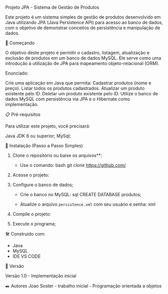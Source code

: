 Projeto JPA - Sistema de Gestão de Produtos

Este projeto é um sistema simples de gestão de produtos desenvolvido em Java utilizando JPA (Java Persistence API) para acesso ao banco de dados, com o objetivo de demonstrar conceitos de persistência e manipulação de dados.

🚀 Começando

O objetivo deste projeto é permitir o cadastro, listagem, atualização e exclusão de produtos em um banco de dados MySQL. Ele serve como uma introdução à utilização de JPA para mapeamento objeto-relacional (ORM).

Enunciado:

Crie uma aplicação em Java que permita:
Cadastrar produtos (nome e preço).
Listar todos os produtos cadastrados.
Atualizar um produto existente pelo ID.
Deletar um produto existente pelo ID.
Utilize o banco de dados MySQL com persistência via JPA e o Hibernate como implementação.

📋 Pré-requisitos

Para utilizar este projeto, você precisará:

Java JDK 8 ou superior;
MySql;


 🔧 Instalação (Passo a Passo Simples)

1. Clone o repositório ou baixe os arquivos**:
   - Use o comando:
    bash
     git clone https://github.com/
     

2. Acesse o projeto:

3. Configure o banco de dados;
   - Crie o banco no MySQL:
    sql
     CREATE DATABASE produtos;
     
   - Atualize o arquivo `persistence.xml` com seu usuário e senha:
     xml
     <property name="javax.persistence.jdbc.user" value="root"/>
     <property name="javax.persistence.jdbc.password" value="sua_senha"/>
     

4. Compile o projeto:
 

5. Execute o programa;
 

🛠️ Construído com:

- Java
- MySQL 
- IDE VS CODE

📌 Versão

Versão 1.0 - Implementação inicial 


✒️ Autores
Joao Soster - trabalho inicial - Programação orientada a objetos
